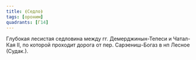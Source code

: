 ```yaml
---
title: ⦗Седло⦘
tags: [ороним]
quadrants: [Г14]
---
```


Глубокая лесистая седловина между гг. Демерджинын-Тепеси и Чатал-Кая II, по
которой проходит дорога от пер. Сарэениш-Богаз в нп Лесное (Судак.).
